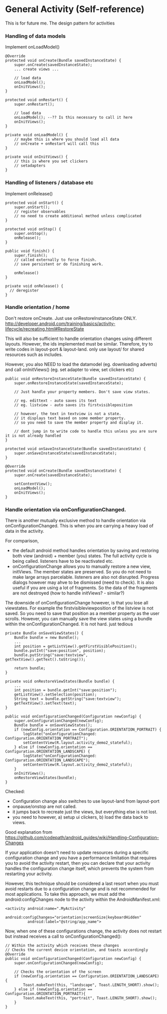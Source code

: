 # General Activity (Self-reference)

This is for future me. The design pattern for activities

### Handling of data models

Implement onLoadModel()

```
@Override
protected void onCreate(Bundle savedInstanceState) {
    super.onCreate(savedInstanceState);
    ... create views ...

    // load data
    onLoadModel();
    onInitViews();
}

protected void onRestart() {
    super.onRestart();

    // load data
    onLoadModel(); --?? Is this necessary to call it here
    onInitViews();
}

private void onLoadModel() {
    // maybe this is where you should load all data
    // onCreate + onRestart will call this
}

private void onInitViews() {
    // this is where you set clickers
    // setadapters
}

```

### Handling of listeners / database etc

Implement onRelease()

```
protected void onStart() {
    super.onStart();
    // register observables
    // no need to create additional method unless complicated
}

protected void onStop() {
    super.onStop();
    onRelease();
}

public void finish() {
    super.finish();
    // called externally to force finish.
    // save persistent or do finishing work. 
    
    onRelease() 
}

private void onRelease() {
  // deregister 
}

```

### Handle orientation / home

Don't restore onCreate. Just use onRestoreInstanceState ONLY.
http://developer.android.com/training/basics/activity-lifecycle/recreating.html#RestoreState

This will also be sufficient to handle orientation changes using different layouts. However, the ids implemented must be similar. Therefore, try to write codes in layout-port & layout-land. only use layout/ for shared resources such as includes. 

However, you also NEED to load the datamodel (eg. downloading adverts) and call onInitViews()  (eg. set adapter to view, set clickers etc)

```
public void onRestoreInstanceState(Bundle savedInstanceState) {
    super.onRestoreInstanceState(savedInstanceState);

    // Just handle your property members. Don't save view states. 
    
    // eg. edittext - auto saves its text
    // eg. listview - auto saves its firstvisibleposition
    
    // however, the text in textview is not a state. 
    // it displays text based on some member property. 
    // so you need to save the member property and display it.
    
    // dont jump in to write code to handle this unless you are sure it is not already handled
}

protected void onSaveInstanceState(Bundle savedInstanceState) {
    super.onSaveInstanceState(savedInstanceState);
}

@Override
protected void onCreate(Bundle savedInstanceState) {
    super.onCreate(savedInstanceState);

    setContentView();
    onLoadModel();
    onInitViews();
}

```

### Handle orientation via onConfigurationChanged. 

There is another mutually exclusive method to handle orientation via onConfigurationChanged. This is when you are carrying a heavy load of data in the activity.

For comparison, 
- the default android method handles orientation by saving and restoring both view (android) + member (you) states. The full activity cycle is being called. listeners have to be reactivated etc. 
- onConfigurationChange allows you to manually restore a new view, initViews. The member states are preserved. So you do not need to make large arrays parcelable. listeners are also not disrupted. Progress dialogs however may ahve to be dismissed (need to check). It is also useful if you are using a lot of fragments. So the data of the fragments are not destroyed (how to handle initViews? - similar?)

The downside of onConfigurationChange however, is that you lose all viewstates. For example the firstvisibleviewposition of the listview is not saved. So you need to save that position as a member property as the user scrolls. 
However, you can manually save the view states using a bundle within the onConfigurationChanged. It is not hard. just tedious

```
private Bundle onSaveViewStates() {
    Bundle bundle = new Bundle();
    ...
    int position = getListView().getFirstVisiblePosition();
    bundle.putInt("save:position", position);
    bundle.putString("save:textview", getTextView().getText().toString());
    
    return bundle;
}

private void onRestoreViewStates(Bundle bundle) {
    ...
    int position = bundle.getInt("save:position");
    getListView().setSelection(position);
    String text = bundle.getString("save:textview");
    getTextView().setText(text);
}

public void onConfigurationChanged(Configuration newConfig) {
    super.onConfigurationChanged(newConfig);
    Bundle bundle = onSaveViewStates();
    if (newConfig.orientation == Configuration.ORIENTATION_PORTRAIT) {
        logState("onConfigurationChanged: Configuration.ORIENTATION_PORTRAIT");
        setContentView(R.layout.activity_demo2_stateful);
    } else if (newConfig.orientation == Configuration.ORIENTATION_LANDSCAPE) {
        logState("onConfigurationChanged: Configuration.ORIENTATION_LANDSCAPE");
        setContentView(R.layout.activity_demo2_stateful);
    }
    onInitViews();
    onRestoreViewStates(bundle);
}

```

Checked:
- Configuration change also switches to use layout-land from layout-port 
- onpause/onstop are not called. 
- it jumps back to recreate just the views, but everything else is not lost.
- you need to however, a) setup ui clickers, b) load the data back to views.

Good explanation from https://github.com/codepath/android_guides/wiki/Handling-Configuration-Changes

If your application doesn't need to update resources during a specific configuration change and you have a performance limitation that requires you to avoid the activity restart, then you can declare that your activity handles the configuration change itself, which prevents the system from restarting your activity.

However, this technique should be considered a last resort when you must avoid restarts due to a configuration change and is not recommended for most applications. To take this approach, we must add the android:configChanges node to the activity within the AndroidManifest.xml:

```
<activity android:name=".MyActivity"
          android:configChanges="orientation|screenSize|keyboardHidden"
          android:label="@string/app_name">
```

Now, when one of these configurations change, the activity does not restart but instead receives a call to onConfigurationChanged():

```
// Within the activity which receives these changes
// Checks the current device orientation, and toasts accordingly
@Override
public void onConfigurationChanged(Configuration newConfig) {
    super.onConfigurationChanged(newConfig);

    // Checks the orientation of the screen
    if (newConfig.orientation == Configuration.ORIENTATION_LANDSCAPE) {
        Toast.makeText(this, "landscape", Toast.LENGTH_SHORT).show();
    } else if (newConfig.orientation == Configuration.ORIENTATION_PORTRAIT){
        Toast.makeText(this, "portrait", Toast.LENGTH_SHORT).show();
    }
}
```

